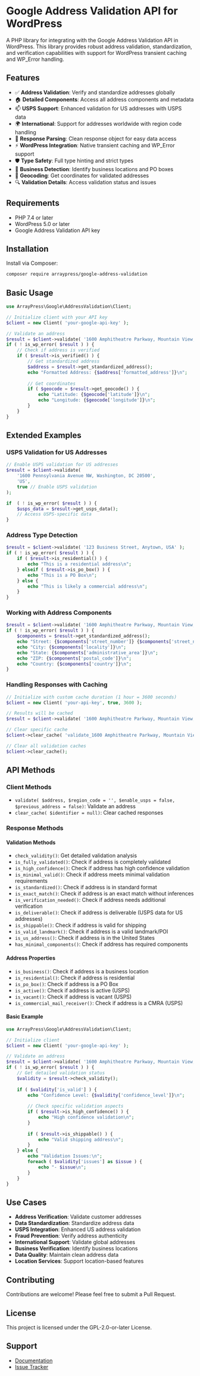 # Google Address Validation API for WordPress

A PHP library for integrating with the Google Address Validation API in WordPress. This library provides robust address validation, standardization, and verification capabilities with support for WordPress transient caching and WP_Error handling.

## Features

- ✅ **Address Validation**: Verify and standardize addresses globally
- 🏠 **Detailed Components**: Access all address components and metadata
- 📫 **USPS Support**: Enhanced validation for US addresses with USPS data
- 🌍 **International**: Support for addresses worldwide with region code handling
- 🔄 **Response Parsing**: Clean response object for easy data access
- ⚡ **WordPress Integration**: Native transient caching and WP_Error support
- 🛡️ **Type Safety**: Full type hinting and strict types
- 🏢 **Business Detection**: Identify business locations and PO boxes
- 📍 **Geocoding**: Get coordinates for validated addresses
- 🔍 **Validation Details**: Access validation status and issues

## Requirements

- PHP 7.4 or later
- WordPress 5.0 or later
- Google Address Validation API key

## Installation

Install via Composer:

```bash
composer require arraypress/google-address-validation
```

## Basic Usage

```php
use ArrayPress\Google\AddressValidation\Client;

// Initialize client with your API key
$client = new Client( 'your-google-api-key' );

// Validate an address
$result = $client->validate( '1600 Amphitheatre Parkway, Mountain View, CA' );
if ( ! is_wp_error( $result ) ) {
    // Check if address is verified
    if ( $result->is_verified() ) {
        // Get standardized address
        $address = $result->get_standardized_address();
        echo "Formatted Address: {$address['formatted_address']}\n";
        
        // Get coordinates
        if ( $geocode = $result->get_geocode() ) {
            echo "Latitude: {$geocode['latitude']}\n";
            echo "Longitude: {$geocode['longitude']}\n";
        }
    }
}
```

## Extended Examples

### USPS Validation for US Addresses

```php
// Enable USPS validation for US addresses
$result = $client->validate(
    '1600 Pennsylvania Avenue NW, Washington, DC 20500',
    'US',
    true // Enable USPS validation
);

if  ( ! is_wp_error( $result ) ) {
    $usps_data = $result->get_usps_data();
    // Access USPS-specific data
}
```

### Address Type Detection

```php
$result = $client->validate( '123 Business Street, Anytown, USA' );
if ( ! is_wp_error( $result ) ) {
    if ( $result->is_residential() ) {
        echo "This is a residential address\n";
    } elseif ( $result->is_po_box() ) {
        echo "This is a PO Box\n";
    } else {
        echo "This is likely a commercial address\n";
    }
}
```

### Working with Address Components

```php
$result = $client->validate( '1600 Amphitheatre Parkway, Mountain View, CA' );
if ( ! is_wp_error( $result ) ) {
    $components = $result->get_standardized_address();
    echo "Street: {$components['street_number']} {$components['street_name']}\n";
    echo "City: {$components['locality']}\n";
    echo "State: {$components['administrative_area']}\n";
    echo "ZIP: {$components['postal_code']}\n";
    echo "Country: {$components['country']}\n";
}
```

### Handling Responses with Caching

```php
// Initialize with custom cache duration (1 hour = 3600 seconds)
$client = new Client( 'your-api-key', true, 3600 );

// Results will be cached
$result = $client->validate( '1600 Amphitheatre Parkway, Mountain View, CA' );

// Clear specific cache
$client->clear_cache( 'validate_1600 Amphitheatre Parkway, Mountain View, CA' );

// Clear all validation caches
$client->clear_cache();
```

## API Methods

### Client Methods

* `validate( $address, $region_code = '', $enable_usps = false, $previous_address = false)`: Validate an address
* `clear_cache( $identifier = null)`: Clear cached responses

### Response Methods

#### Validation Methods
* `check_validity()`: Get detailed validation analysis
* `is_fully_validated()`: Check if address is completely validated
* `is_high_confidence()`: Check if address has high confidence validation
* `is_minimal_valid()`: Check if address meets minimal validation requirements
* `is_standardized()`: Check if address is in standard format
* `is_exact_match()`: Check if address is an exact match without inferences
* `is_verification_needed()`: Check if address needs additional verification
* `is_deliverable()`: Check if address is deliverable (USPS data for US addresses)
* `is_shippable()`: Check if address is valid for shipping
* `is_valid_landmark()`: Check if address is a valid landmark/POI
* `is_us_address()`: Check if address is in the United States
* `has_minimal_components()`: Check if address has required components

#### Address Properties
* `is_business()`: Check if address is a business location
* `is_residential()`: Check if address is residential
* `is_po_box()`: Check if address is a PO Box
* `is_active()`: Check if address is active (USPS)
* `is_vacant()`: Check if address is vacant (USPS)
* `is_commercial_mail_receiver()`: Check if address is a CMRA (USPS)

#### Basic Example
```php
use ArrayPress\Google\AddressValidation\Client;

// Initialize client
$client = new Client( 'your-google-api-key' );

// Validate an address
$result = $client->validate( '1600 Amphitheatre Parkway, Mountain View, CA' );
if ( ! is_wp_error( $result ) ) {
    // Get detailed validation status
    $validity = $result->check_validity();
    
    if ( $validity['is_valid'] ) {
        echo "Confidence Level: {$validity['confidence_level']}\n";
        
        // Check specific validation aspects
        if ( $result->is_high_confidence() ) {
            echo "High confidence validation\n";
        }
        
        if ( $result->is_shippable() ) {
            echo "Valid shipping address\n";
        }
    } else {
        echo "Validation Issues:\n";
        foreach ( $validity['issues'] as $issue ) {
            echo "- $issue\n";
        }
    }
}
```

## Use Cases

* **Address Verification**: Validate customer addresses
* **Data Standardization**: Standardize address data
* **USPS Integration**: Enhanced US address validation
* **Fraud Prevention**: Verify address authenticity
* **International Support**: Validate global addresses
* **Business Verification**: Identify business locations
* **Data Quality**: Maintain clean address data
* **Location Services**: Support location-based features

## Contributing

Contributions are welcome! Please feel free to submit a Pull Request.

## License

This project is licensed under the GPL-2.0-or-later License.

## Support

- [Documentation](https://github.com/arraypress/google-address-validation)
- [Issue Tracker](https://github.com/arraypress/google-address-validation/issues)